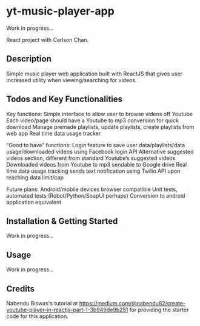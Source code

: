 # yt-music-player-app

Work in progress...

React project with Carlson Chan.

## Description

Simple music player web application built with ReactJS that gives user increased utility when viewing/searching for videos.

## Todos and Key Functionalities

Key functions:
Simple interface to allow user to browse videos off Youtube
Each video/page should have a Youtube to mp3 conversion for quick download
Manage premade playlists, update playlists, create playlists from web app
Real time data usage tracker

“Good to have” functions:
Login feature to save user data/playlists/data usage/downloaded videos using Facebook login API
Alternative suggested videos section, different from standard Youtube’s suggested videos
Downloaded videos from Youtube to mp3 sendable to Google drive
Real time data usage tracking sends text notification using Twilio API upon reaching data limit/cap

Future plans:
Android/mobile devices browser compatible
Unit tests, automated tests (Robot/Python/SoapUI perhaps)
Conversion to android application equivalent

## Installation & Getting Started

Work in progress...

## Usage

Work in progress...

## Credits

Nabendu Biswas's tutorial at https://medium.com/@nabendu82/create-youtube-player-in-reactjs-part-1-3b949de9b251 for providing the starter code for this application.

